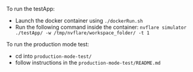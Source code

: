 
To run the testApp:
* Launch the docker container using `./dockerRun.sh`
* Run the following command inside the container: `nvflare simulator ./testApp/ -w /tmp/nvflare/workspace_folder/ -t 1`

To run the production mode test:
* cd into `production-mode-test/`
* follow instructions in the `production-mode-test/README.md`